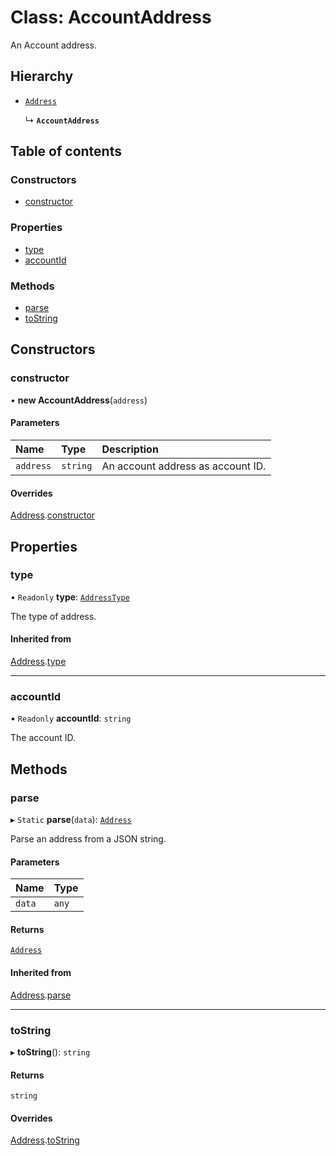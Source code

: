 # Class: AccountAddress

An Account address.

## Hierarchy

- [`Address`](Address.md)

  ↳ **`AccountAddress`**

## Table of contents

### Constructors

- [constructor](AccountAddress.md#constructor)

### Properties

- [type](AccountAddress.md#type)
- [accountId](AccountAddress.md#accountid)

### Methods

- [parse](AccountAddress.md#parse)
- [toString](AccountAddress.md#tostring)

## Constructors

### constructor

• **new AccountAddress**(`address`)

#### Parameters

| Name | Type | Description |
| :------ | :------ | :------ |
| `address` | `string` | An account address as account ID. |

#### Overrides

[Address](Address.md).[constructor](Address.md#constructor)

## Properties

### type

• `Readonly` **type**: [`AddressType`](../enums/AddressType.md)

The type of address.

#### Inherited from

[Address](Address.md).[type](Address.md#type)

___

### accountId

• `Readonly` **accountId**: `string`

The account ID.

## Methods

### parse

▸ `Static` **parse**(`data`): [`Address`](Address.md)

Parse an address from a JSON string.

#### Parameters

| Name | Type |
| :------ | :------ |
| `data` | `any` |

#### Returns

[`Address`](Address.md)

#### Inherited from

[Address](Address.md).[parse](Address.md#parse)

___

### toString

▸ **toString**(): `string`

#### Returns

`string`

#### Overrides

[Address](Address.md).[toString](Address.md#tostring)
